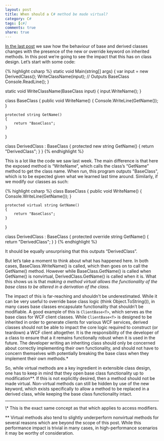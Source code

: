 ```yaml
---
layout: post
title: When should a C# method be made virtual?
category: C#
tags: [c#]
comments: true
share: true
---
```

[In the last post](http://www.levibotelho.com/polymorphism-with-new-and-override/) we saw how the behaviour of base and derived classes changes with the presence of the new or override keyword on inherited methods. In this post we’re going to see the impact that this has on class design. Let’s start with some code:

{% highlight csharp %}
static void Main(string[] args)
{
    var input = new DerivedClass();
    WriteClassName(input); // Outputs BaseClass
    Console.ReadLine();
}

static void WriteClassName(BaseClass input)
{
    input.WriteName();
}

class BaseClass
{
    public void WriteName()
    {
        Console.WriteLine(GetName());
    }

    protected string GetName()
    {
        return "BaseClass";
    }
}

class DerivedClass : BaseClass
{
    protected new string GetName()
    {
        return "DerivedClass";
    }
}
{% endhighlight %}

This is a lot like the code we saw last week. The main difference is that here the exposed method is “WriteName”, which calls the class’s “GetName” method to get the class name. When run, this program outputs "BaseClass", which is to be expected given what we learned last time around.<a id="more"></a><a id="more-1632"></a> Similarly, if we modify our classes as such:

{% highlight csharp %}
class BaseClass
{
    public void WriteName()
    {
        Console.WriteLine(GetName());
    }

    protected virtual string GetName()
    {
        return "BaseClass";
    }
}

class DerivedClass : BaseClass
{
    protected override string GetName()
    {
        return "DerivedClass";
    }
}
{% endhighlight %}

It should be equally unsurprising that this outputs “DerivedClass”.

But let’s take a moment to think about what has happened here. In both cases, BaseClass.WriteName() is called, which then goes on to call the GetName() method. However while BaseClass.GetName() is called when GetName() is nonvirtual, DerivedClass.GetName() is called when it is. What this shows us is that *making a method virtual allows the functionality of the base class to be altered in a derivation of the class.*

The impact of this is far-reaching and shouldn't be underestimated. While it can be very useful to override base class logic (think Object.ToString()), in many cases base classes encapsulate functionality that shouldn’t be modifiable. A good example of this is `ClientBase<T>`, which serves as the base class for WCF client classes. While `ClientBase<T>` is designed to be inherited in order to generate clients for various WCF services, derived classes should not be able to impact the core logic required to construct (or teardown) a WCF client altogether. It is the responsibility of the developer of a class to ensure that a it remains functionally robust when it is used in the future. The developer writing an inheriting class should only be concerned about correctly implementing their own functionality, and should not have to concern themselves with potentially breaking the base class when they implement their own methods.\*

So, while virtual methods are a key ingredient in extensible class design, one has to keep in mind that they open base class functionality up to modification\*\*. If this is not explicitly desired, then a method should not be made virtual. Non-virtual methods can still be hidden by use of the new keyword, which exists specifically to allow a method to be replaced in a derived class, while keeping the base class functionality intact.

<hr />
\* This is the exact same concept as that which applies to access modifiers.

\*\* Virtual methods also tend to slightly underperform nonvirtual methods for several reasons which are beyond the scope of this post. While this performance impact is trivial in many cases, in high-performance scenarios it may be worthy of consideration.


